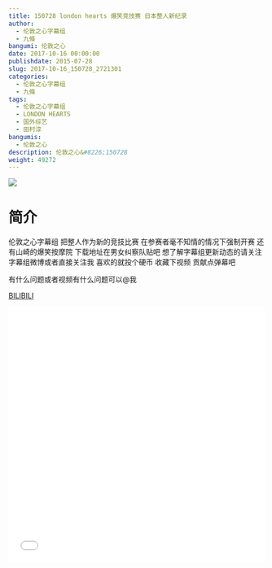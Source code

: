 ```yaml
---
title: 150728 london hearts 爆笑竞技赛 日本整人新纪录
author: 
  - 伦敦之心字幕组
  - 九條
bangumi: 伦敦之心
date: 2017-10-16 00:00:00
publishdate: 2015-07-28
slug: 2017-10-16_150728_2721301
categories: 
  - 伦敦之心字幕组
  - 九條
tags: 
  - 伦敦之心字幕组
  - LONDON HEARTS
  - 国外综艺
  - 田村淳
bangumis: 
  - 伦敦之心
description: 伦敦之心&#8226;150728
weight: 49272
---
```


![](https://i.imgur.com/bNB0w8a.jpg)

# 简介  
伦敦之心字幕组 把整人作为新的竞技比赛 在参赛者毫不知情的情况下强制开赛 还有山崎的爆笑按摩院 下载地址在男女纠察队贴吧 想了解字幕组更新动态的请关注字幕组微博或者直接关注我 喜欢的就投个硬币 收藏下视频 贡献点弹幕吧
有什么问题或者视频有什么问题可以@我

  [BILIBILI](https://www.bilibili.com/video/av2721301/)


  <iframe src="//www.bilibili.com/html/html5player.html?cid=4250689&aid=2721301" width="100%" height="500" frameborder="0" allowfullscreen="allowfullscreen"></iframe>
